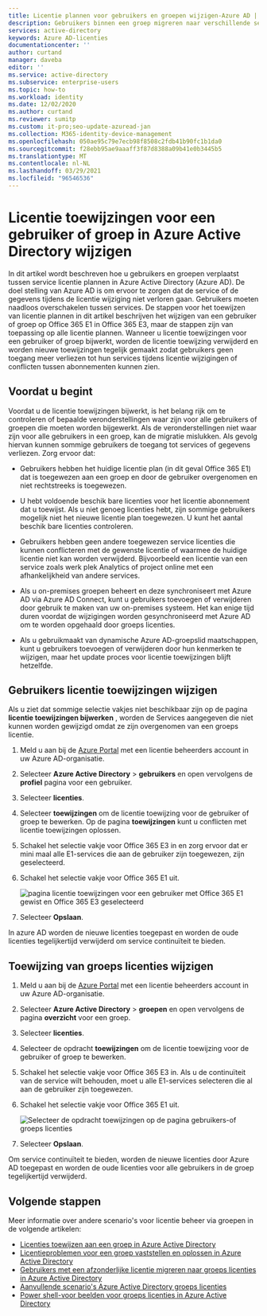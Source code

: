 ```yaml
---
title: Licentie plannen voor gebruikers en groepen wijzigen-Azure AD | Microsoft Docs
description: Gebruikers binnen een groep migreren naar verschillende service plannen met behulp van groeps licenties in Azure Active Directory
services: active-directory
keywords: Azure AD-licenties
documentationcenter: ''
author: curtand
manager: daveba
editor: ''
ms.service: active-directory
ms.subservice: enterprise-users
ms.topic: how-to
ms.workload: identity
ms.date: 12/02/2020
ms.author: curtand
ms.reviewer: sumitp
ms.custom: it-pro;seo-update-azuread-jan
ms.collection: M365-identity-device-management
ms.openlocfilehash: 050ae95c79e7ecb98f8508c2fdb41b90fc1b1da0
ms.sourcegitcommit: f28ebb95ae9aaaff3f87d8388a09b41e0b3445b5
ms.translationtype: MT
ms.contentlocale: nl-NL
ms.lasthandoff: 03/29/2021
ms.locfileid: "96546536"
---
```

# <a name="change-license-assignments-for-a-user-or-group-in-azure-active-directory"></a>Licentie toewijzingen voor een gebruiker of groep in Azure Active Directory wijzigen

In dit artikel wordt beschreven hoe u gebruikers en groepen verplaatst tussen service licentie plannen in Azure Active Directory (Azure AD). De doel stelling van Azure AD is om ervoor te zorgen dat de service of de gegevens tijdens de licentie wijziging niet verloren gaan. Gebruikers moeten naadloos overschakelen tussen services. De stappen voor het toewijzen van licentie plannen in dit artikel beschrijven het wijzigen van een gebruiker of groep op Office 365 E1 in Office 365 E3, maar de stappen zijn van toepassing op alle licentie plannen. Wanneer u licentie toewijzingen voor een gebruiker of groep bijwerkt, worden de licentie toewijzing verwijderd en worden nieuwe toewijzingen tegelijk gemaakt zodat gebruikers geen toegang meer verliezen tot hun services tijdens licentie wijzigingen of conflicten tussen abonnementen kunnen zien.

## <a name="before-you-begin"></a>Voordat u begint

Voordat u de licentie toewijzingen bijwerkt, is het belang rijk om te controleren of bepaalde veronderstellingen waar zijn voor alle gebruikers of groepen die moeten worden bijgewerkt. Als de veronderstellingen niet waar zijn voor alle gebruikers in een groep, kan de migratie mislukken. Als gevolg hiervan kunnen sommige gebruikers de toegang tot services of gegevens verliezen. Zorg ervoor dat:

- Gebruikers hebben het huidige licentie plan (in dit geval Office 365 E1) dat is toegewezen aan een groep en door de gebruiker overgenomen en niet rechtstreeks is toegewezen.

- U hebt voldoende beschik bare licenties voor het licentie abonnement dat u toewijst. Als u niet genoeg licenties hebt, zijn sommige gebruikers mogelijk niet het nieuwe licentie plan toegewezen. U kunt het aantal beschik bare licenties controleren.

- Gebruikers hebben geen andere toegewezen service licenties die kunnen conflicteren met de gewenste licentie of waarmee de huidige licentie niet kan worden verwijderd. Bijvoorbeeld een licentie van een service zoals werk plek Analytics of project online met een afhankelijkheid van andere services.

- Als u on-premises groepen beheert en deze synchroniseert met Azure AD via Azure AD Connect, kunt u gebruikers toevoegen of verwijderen door gebruik te maken van uw on-premises systeem. Het kan enige tijd duren voordat de wijzigingen worden gesynchroniseerd met Azure AD om te worden opgehaald door groeps licenties.

- Als u gebruikmaakt van dynamische Azure AD-groepslid maatschappen, kunt u gebruikers toevoegen of verwijderen door hun kenmerken te wijzigen, maar het update proces voor licentie toewijzingen blijft hetzelfde.

## <a name="change-user-license-assignments"></a>Gebruikers licentie toewijzingen wijzigen

Als u ziet dat sommige selectie vakjes niet beschikbaar zijn op de pagina **licentie toewijzingen bijwerken** , worden de Services aangegeven die niet kunnen worden gewijzigd omdat ze zijn overgenomen van een groeps licentie.

1. Meld u aan bij de [Azure Portal](https://portal.azure.com/) met een licentie beheerders account in uw Azure AD-organisatie.
1. Selecteer **Azure Active Directory**  >  **gebruikers** en open vervolgens de **profiel** pagina voor een gebruiker.
1. Selecteer **licenties**.
1. Selecteer **toewijzingen** om de licentie toewijzing voor de gebruiker of groep te bewerken. Op de pagina **toewijzingen** kunt u conflicten met licentie toewijzingen oplossen.
1. Schakel het selectie vakje voor Office 365 E3 in en zorg ervoor dat er mini maal alle E1-services die aan de gebruiker zijn toegewezen, zijn geselecteerd.
1. Schakel het selectie vakje voor Office 365 E1 uit.

    ![pagina licentie toewijzingen voor een gebruiker met Office 365 E1 gewist en Office 365 E3 geselecteerd](./media/licensing-groups-change-licenses/update-user-license-assignments.png)

1. Selecteer **Opslaan**.

In azure AD worden de nieuwe licenties toegepast en worden de oude licenties tegelijkertijd verwijderd om service continuïteit te bieden.

## <a name="change-group-license-assignments"></a>Toewijzing van groeps licenties wijzigen

1. Meld u aan bij de [Azure Portal](https://portal.azure.com/) met een licentie beheerders account in uw Azure AD-organisatie.
1. Selecteer **Azure Active Directory**  >  **groepen** en open vervolgens de pagina **overzicht** voor een groep.
1. Selecteer **licenties**.
1. Selecteer de opdracht **toewijzingen** om de licentie toewijzing voor de gebruiker of groep te bewerken.
1. Schakel het selectie vakje voor Office 365 E3 in. Als u de continuïteit van de service wilt behouden, moet u alle E1-services selecteren die al aan de gebruiker zijn toegewezen.
1. Schakel het selectie vakje voor Office 365 E1 uit.

    ![Selecteer de opdracht toewijzingen op de pagina gebruikers-of groeps licenties](./media/licensing-groups-change-licenses/update-group-license-assignments.png)

1. Selecteer **Opslaan**.

Om service continuïteit te bieden, worden de nieuwe licenties door Azure AD toegepast en worden de oude licenties voor alle gebruikers in de groep tegelijkertijd verwijderd.

## <a name="next-steps"></a>Volgende stappen

Meer informatie over andere scenario's voor licentie beheer via groepen in de volgende artikelen:

- [Licenties toewijzen aan een groep in Azure Active Directory](licensing-groups-assign.md)
- [Licentieproblemen voor een groep vaststellen en oplossen in Azure Active Directory](licensing-groups-resolve-problems.md)
- [Gebruikers met een afzonderlijke licentie migreren naar groeps licenties in Azure Active Directory](licensing-groups-migrate-users.md)
- [Aanvullende scenario's Azure Active Directory groeps licenties](licensing-group-advanced.md)
- [Power shell-voor beelden voor groeps licenties in Azure Active Directory](licensing-ps-examples.md)
